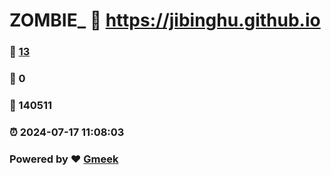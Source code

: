 # ZOMBIE_ :link: https://jibinghu.github.io 
### :page_facing_up: [13](https://jibinghu.github.io/tag.html) 
### :speech_balloon: 0 
### :hibiscus: 140511 
### :alarm_clock: 2024-07-17 11:08:03 
### Powered by :heart: [Gmeek](https://github.com/Meekdai/Gmeek)
